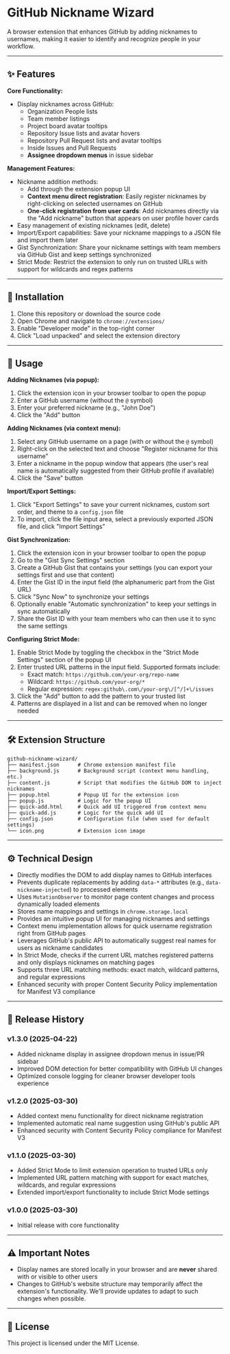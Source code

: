 # GitHub Nickname Wizard

A browser extension that enhances GitHub by adding nicknames to usernames, making it easier to identify and recognize people in your workflow.

---

## ✨ Features

**Core Functionality:**
* Display nicknames across GitHub:
  * Organization People lists
  * Team member listings
  * Project board avatar tooltips
  * Repository Issue lists and avatar hovers
  * Repository Pull Request lists and avatar tooltips
  * Inside Issues and Pull Requests
  * **Assignee dropdown menus** in issue sidebar

**Management Features:**
* Nickname addition methods:
  * Add through the extension popup UI
  * **Context menu direct registration**: Easily register nicknames by right-clicking on selected usernames on GitHub
  * **One-click registration from user cards**: Add nicknames directly via the "Add nickname" button that appears on user profile hover cards
* Easy management of existing nicknames (edit, delete)
* Import/Export capabilities: Save your nickname mappings to a JSON file and import them later
* Gist Synchronization: Share your nickname settings with team members via GitHub Gist and keep settings synchronized
* Strict Mode: Restrict the extension to only run on trusted URLs with support for wildcards and regex patterns

---

## 🚀 Installation

1. Clone this repository or download the source code
2. Open Chrome and navigate to `chrome://extensions/`
3. Enable "Developer mode" in the top-right corner
4. Click "Load unpacked" and select the extension directory

---

## 🧩 Usage

**Adding Nicknames (via popup):**
1. Click the extension icon in your browser toolbar to open the popup
2. Enter a GitHub username (without the `@` symbol)
3. Enter your preferred nickname (e.g., "John Doe")
4. Click the "Add" button

**Adding Nicknames (via context menu):**
1. Select any GitHub username on a page (with or without the `@` symbol)
2. Right-click on the selected text and choose "Register nickname for this username"
3. Enter a nickname in the popup window that appears (the user's real name is automatically suggested from their GitHub profile if available)
4. Click the "Save" button

**Import/Export Settings:**
1. Click "Export Settings" to save your current nicknames, custom sort order, and theme to a `config.json` file
2. To import, click the file input area, select a previously exported JSON file, and click "Import Settings"

**Gist Synchronization:**
1. Click the extension icon in your browser toolbar to open the popup
2. Go to the "Gist Sync Settings" section
3. Create a GitHub Gist that contains your settings (you can export your settings first and use that content)
4. Enter the Gist ID in the input field (the alphanumeric part from the Gist URL)
5. Click "Sync Now" to synchronize your settings
6. Optionally enable "Automatic synchronization" to keep your settings in sync automatically
7. Share the Gist ID with your team members who can then use it to sync the same settings

**Configuring Strict Mode:**
1. Enable Strict Mode by toggling the checkbox in the "Strict Mode Settings" section of the popup UI
2. Enter trusted URL patterns in the input field. Supported formats include:
    * Exact match: `https://github.com/your-org/repo-name`
    * Wildcard: `https://github.com/your-org/*`
    * Regular expression: `regex:github\.com\/your-org\/[^/]+\/issues`
3. Click the "Add" button to add the pattern to your trusted list
4. Patterns are displayed in a list and can be removed when no longer needed

---

## 🛠️ Extension Structure

```
github-nickname-wizard/
├── manifest.json      # Chrome extension manifest file
├── background.js      # Background script (context menu handling, etc.)
├── content.js         # Script that modifies the GitHub DOM to inject nicknames
├── popup.html         # Popup UI for the extension icon
├── popup.js           # Logic for the popup UI
├── quick-add.html     # Quick add UI triggered from context menu
├── quick-add.js       # Logic for the quick add UI
├── config.json        # Configuration file (when used for default settings)
└── icon.png           # Extension icon image
```

---

## ⚙️ Technical Design

* Directly modifies the DOM to add display names to GitHub interfaces
* Prevents duplicate replacements by adding `data-*` attributes (e.g., `data-nickname-injected`) to processed elements
* Uses `MutationObserver` to monitor page content changes and process dynamically loaded elements
* Stores name mappings and settings in `chrome.storage.local`
* Provides an intuitive popup UI for managing nicknames and settings
* Context menu implementation allows for quick username registration right from GitHub pages
* Leverages GitHub's public API to automatically suggest real names for users as nickname candidates
* In Strict Mode, checks if the current URL matches registered patterns and only displays nicknames on matching pages
* Supports three URL matching methods: exact match, wildcard patterns, and regular expressions
* Enhanced security with proper Content Security Policy implementation for Manifest V3 compliance

---

## 📝 Release History

### v1.3.0 (2025-04-22)
* Added nickname display in assignee dropdown menus in issue/PR sidebar
* Improved DOM detection for better compatibility with GitHub UI changes
* Optimized console logging for cleaner browser developer tools experience

### v1.2.0 (2025-03-30)
* Added context menu functionality for direct nickname registration
* Implemented automatic real name suggestion using GitHub's public API
* Enhanced security with Content Security Policy compliance for Manifest V3

### v1.1.0 (2025-03-30)
* Added Strict Mode to limit extension operation to trusted URLs only
* Implemented URL pattern matching with support for exact matches, wildcards, and regular expressions
* Extended import/export functionality to include Strict Mode settings

### v1.0.0 (2025-03-30)
* Initial release with core functionality

---

## ⚠️ Important Notes

* Display names are stored locally in your browser and are **never** shared with or visible to other users
* Changes to GitHub's website structure may temporarily affect the extension's functionality. We'll provide updates to adapt to such changes when possible.

---

## 📄 License

This project is licensed under the MIT License.
